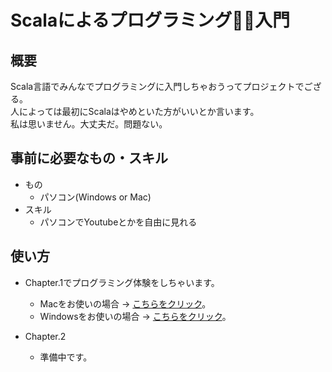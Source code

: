 # Scalaによるプログラミング👩‍💻入門

## 概要

Scala言語でみんなでプログラミングに入門しちゃおうってプロジェクトでござる。  
人によっては最初にScalaはやめといた方がいいとか言います。  
私は思いません。大丈夫だ。問題ない。

## 事前に必要なもの・スキル

* もの
  * パソコン(Windows or Mac)
* スキル
  * パソコンでYoutubeとかを自由に見れる

## 使い方

* Chapter.1でプログラミング体験をしちゃいます。
  * Macをお使いの場合 -> [こちらをクリック](doc/mac.md)。
  * Windowsをお使いの場合 -> [こちらをクリック](doc/win.md)。 
  
* Chapter.2
  * 準備中です。
